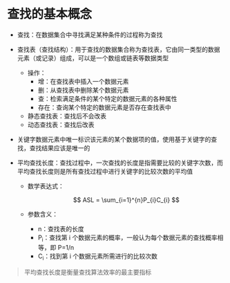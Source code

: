 # 查找的基本概念

- 查找：在数据集合中寻找满足某种条件的过程称为查找

- 查找表（查找结构）：用于查找的数据集合称为查找表，它由同一类型的数据元素（或记录）组成，可以是一个数组或链表等数据类型
	- 操作：
		- 增：在查找表中插入一个数据元素
		- 删：从查找表中删除某个数据元素
		- 查：检索满足条件的某个特定的数据元素的各种属性
		- 存在：查询某个特定的数据元素是否存在查找表中
	- 静态查找表：查找后不会改表
	- 动态查找表：查找后改表
- 关键字数据元素中唯一标识该元素的某个数据项的值，使用基于关键字的查找，查找结果应该是唯一的
- 平均查找长度：查找过程中，一次查找的长度是指需要比较的关键字次数，而平均查找长度则是所有查找过程中进行关键字的比较次数的平均值
	- 数学表达式：

	  $$
	  ASL = \sum_{i=1}^{n}P_{i}C_{i}
	  $$

	- 参数含义：
		- n：查找表的长度
		- P<sub>i</sub>：查找第 i 个数据元素的概率，一般认为每个数据元素的查找概率相等，即 P=1/n
		- C<sub>i</sub>：找到第 i 个数据元素所需进行的比较次数

> 平均查找长度是衡量查找算法效率的最主要指标


